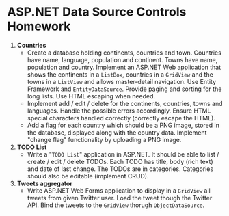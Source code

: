 # ASP.NET Data Source Controls Homework
1. **Countries**
    - Create a database holding continents, countries and town. Countries have name, language, population and continent. Towns have name, population and country. Implement an ASP.NET Web application that shows the continents in a `ListBox`, countries in a `GridView` and the towns in a `ListView` and allows master-detail navigation. Use Entity Framework and `EntityDataSource`. Provide paging and sorting for the long lists. Use HTML escaping when needed.
    - Implement add / edit / delete for the continents, countries, towns and languages. Handle the possible errors accordingly. Ensure HTML special characters handled correctly (correctly escape the HTML).
    - Add a flag for each country which should be a PNG image, stored in the database, displayed along with the country data. Implement "change flag" functionality by uploading a PNG image.
1. **TODO List**
    - Write a "`TODO List`" application in ASP.NET. It should be able to list / create / edit / delete TODOs. Each TODO has title, body (rich text) and date of last change. The TODOs are in categories. Categories should also be editable (implement CRUD).
1. **Tweets aggregator**
    - Write ASP.NET Web Forms application to display in a `GridView` all tweets from given Twitter user. Load the tweet though the Twitter API. Bind the tweets to the `GridView` thorugh `ObjectDataSource`.